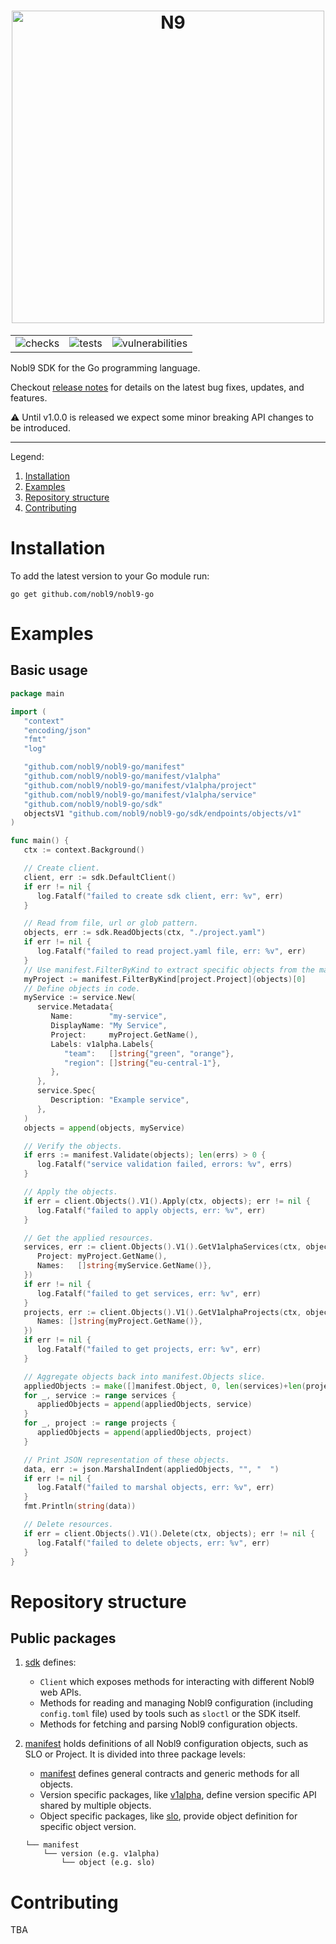<!-- markdownlint-disable line-length html -->
<h1 align="center">
   <picture>
      <source media="(prefers-color-scheme: dark)" srcset="https://user-images.githubusercontent.com/32738712/185149468-dc07f5d9-68c0-4922-a006-7baf6a08eaac.png">
      <source media="(prefers-color-scheme: light)" srcset="https://user-images.githubusercontent.com/32738712/185148352-bea80385-c772-4842-8f7b-6838bb08a3f4.png">
      <img alt="N9" src="https://user-images.githubusercontent.com/32738712/185148352-bea80385-c772-4842-8f7b-6838bb08a3f4.png" width="500" />
   </picture><br/>
</h1>

<div align="center">
  <table>
    <tr>
      <td>
        <img alt="checks" src="https://github.com/nobl9/nobl9-go/actions/workflows/checks.yml/badge.svg?event=push">
      </td>
      <td>
        <img alt="tests" src="https://github.com/nobl9/nobl9-go/actions/workflows/tests.yml/badge.svg?event=push">
      </td>
      <td>
        <img alt="vulnerabilities" src="https://github.com/nobl9/nobl9-go/actions/workflows/vulns.yml/badge.svg?event=push">
      </td>
    </tr>
  </table>
</div>
<!-- markdownlint-enable line-length html -->

Nobl9 SDK for the Go programming language.

Checkout [release notes](https://github.com/nobl9/nobl9-go/releases)
for details on the latest bug fixes, updates, and features.

⚠️ Until v1.0.0 is released we expect some minor breaking API changes
to be introduced.

---

Legend:

1. [Installation](#installation)
2. [Examples](#examples)
3. [Repository structure](#repository-structure)
4. [Contributing](#contributing)

# Installation

To add the latest version to your Go module run:

```shell
go get github.com/nobl9/nobl9-go
```

# Examples

## Basic usage

<!-- markdownlint-disable MD013 -->
```go
package main

import (
   "context"
   "encoding/json"
   "fmt"
   "log"

   "github.com/nobl9/nobl9-go/manifest"
   "github.com/nobl9/nobl9-go/manifest/v1alpha"
   "github.com/nobl9/nobl9-go/manifest/v1alpha/project"
   "github.com/nobl9/nobl9-go/manifest/v1alpha/service"
   "github.com/nobl9/nobl9-go/sdk"
   objectsV1 "github.com/nobl9/nobl9-go/sdk/endpoints/objects/v1"
)

func main() {
   ctx := context.Background()

   // Create client.
   client, err := sdk.DefaultClient()
   if err != nil {
      log.Fatalf("failed to create sdk client, err: %v", err)
   }

   // Read from file, url or glob pattern.
   objects, err := sdk.ReadObjects(ctx, "./project.yaml")
   if err != nil {
      log.Fatalf("failed to read project.yaml file, err: %v", err)
   }
   // Use manifest.FilterByKind to extract specific objects from the manifest.Object slice.
   myProject := manifest.FilterByKind[project.Project](objects)[0]
   // Define objects in code.
   myService := service.New(
      service.Metadata{
         Name:        "my-service",
         DisplayName: "My Service",
         Project:     myProject.GetName(),
         Labels: v1alpha.Labels{
            "team":   []string{"green", "orange"},
            "region": []string{"eu-central-1"},
         },
      },
      service.Spec{
         Description: "Example service",
      },
   )
   objects = append(objects, myService)

   // Verify the objects.
   if errs := manifest.Validate(objects); len(errs) > 0 {
      log.Fatalf("service validation failed, errors: %v", errs)
   }

   // Apply the objects.
   if err = client.Objects().V1().Apply(ctx, objects); err != nil {
      log.Fatalf("failed to apply objects, err: %v", err)
   }

   // Get the applied resources.
   services, err := client.Objects().V1().GetV1alphaServices(ctx, objectsV1.GetServicesRequest{
      Project: myProject.GetName(),
      Names:   []string{myService.GetName()},
   })
   if err != nil {
      log.Fatalf("failed to get services, err: %v", err)
   }
   projects, err := client.Objects().V1().GetV1alphaProjects(ctx, objectsV1.GetProjectsRequest{
      Names: []string{myProject.GetName()},
   })
   if err != nil {
      log.Fatalf("failed to get projects, err: %v", err)
   }

   // Aggregate objects back into manifest.Objects slice.
   appliedObjects := make([]manifest.Object, 0, len(services)+len(projects))
   for _, service := range services {
      appliedObjects = append(appliedObjects, service)
   }
   for _, project := range projects {
      appliedObjects = append(appliedObjects, project)
   }

   // Print JSON representation of these objects.
   data, err := json.MarshalIndent(appliedObjects, "", "  ")
   if err != nil {
      log.Fatalf("failed to marshal objects, err: %v", err)
   }
   fmt.Println(string(data))

   // Delete resources.
   if err = client.Objects().V1().Delete(ctx, objects); err != nil {
      log.Fatalf("failed to delete objects, err: %v", err)
   }
}
```
<!-- markdownlint-enable MD013 -->

# Repository structure

## Public packages

1. [sdk](./sdk) defines:

    - `Client` which exposes methods for interacting with
      different Nobl9 web APIs.
    - Methods for reading and managing Nobl9
      configuration (including `config.toml` file) used by tools
      such as `sloctl` or the SDK itself.
    - Methods for fetching and parsing Nobl9 configuration objects.

2. [manifest](./manifest) holds definitions of all Nobl9 configuration
   objects, such as SLO or Project. It is divided into three package
   levels:

    - [manifest](./manifest) defines general contracts and generic methods
      for all objects.
    - Version specific packages, like [v1alpha](./manifest/v1alpha), define
      version specific API shared by multiple objects.
    - Object specific packages, like [slo](./manifest/v1alpha/slo), provide
      object definition for specific object version.

   ```text
   └── manifest
       └── version (e.g. v1alpha)
           └── object (e.g. slo)
   ```

# Contributing

TBA
